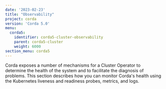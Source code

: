 ```yaml
---
date: '2023-02-23'
title: "Observability"
project: corda
version: 'Corda 5.0'
menu:
  corda5:
    identifier: corda5-cluster-observability
    parent: corda5-cluster
    weight: 6000
section_menu: corda5
---
```

Corda exposes a number of mechanisms for a Cluster Operator to determine the health of the system and to facilitate the diagnosis of problems.
This section describes how you can monitor Corda's health using the Kubernetes liveness and readiness probes, metrics, and logs.
